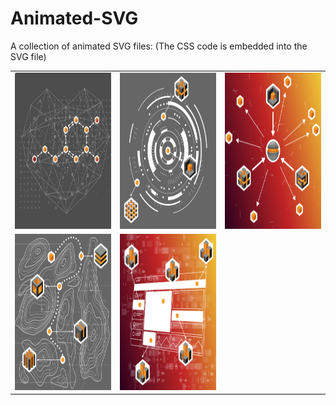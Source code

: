 # Animated-SVG
A collection of animated SVG files:
(The CSS code is embedded into the SVG file)
<table>
  <tr>
    <td><img src="./cuore.svg" width="250" height="250" /></td>
    <td><img src="./branding.svg" width="250" height="250" /></td>
    <td><img src="./advertising.svg" width="250" height="250" /></td>
  </tr>
  <tr>
    <td><img src="./customer-journey.svg" width="250" height="250" /></td>
    <td><img src="./digital-marketing.svg" width="250" height="250" /></td>
    <td></td>
  </tr>
</table>
